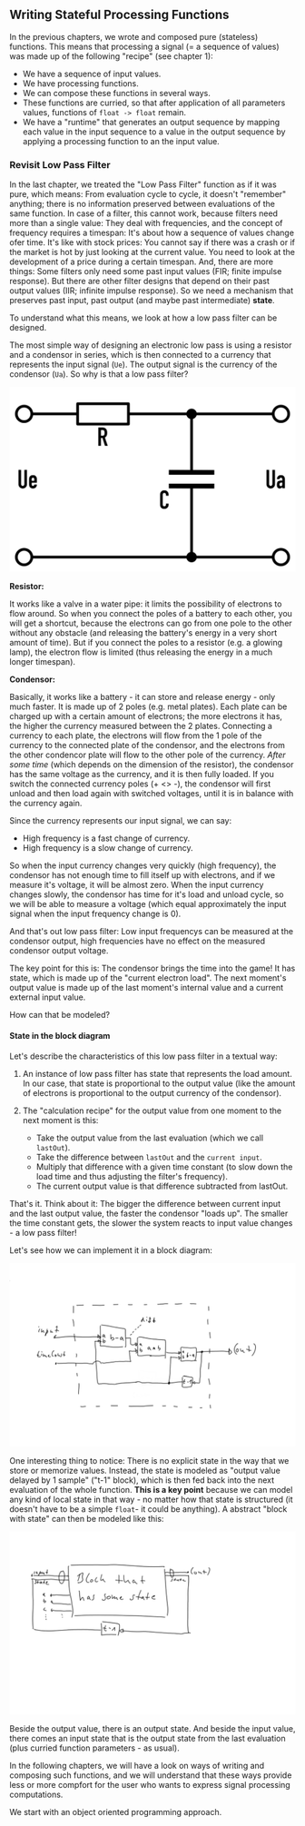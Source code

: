 
## Writing Stateful Processing Functions

In the previous chapters, we wrote and composed pure (stateless) functions. This means that processing a signal (= a sequence of values) was made up of the following "recipe" (see chapter 1):

* We have a sequence of input values.
* We have processing functions.
* We can compose these functions in several ways.
* These functions are curried, so that after application of all parameters values, functions of ```float -> float``` remain.
* We have a "runtime" that generates an output sequence by mapping each value in the input sequence to a value in the output sequence by applying a processing function to an the input value.

### Revisit Low Pass Filter

In the last chapter, we treated the "Low Pass Filter" function as if it was pure, which means: From evaluation cycle to cycle, it doesn't "remember" anything; there is no information preserved between evaluations of the same function. In case of a filter, this cannot work, because filters need more than a single value: They deal with frequencies, and the concept of frequency requires a timespan: It's about how a sequence of values change ofer time. It's like with stock prices: You cannot say if there was a crash or if the market is hot by just looking at the current value. You need to look at the development of a price during a certain timespan. And, there are more things: Some filters only need some past input values (FIR; finite impulse response). But there are other filter designs that depend on their past output values (IIR; infinite impulse response). So we need a mechanism that preserves past input, past output (and maybe past intermediate) **state**.

<excurs data-name="Very Brief theory of a low pass filter">

To understand what this means, we look at how a low pass filter can be designed.

The most simple way of designing an electronic low pass is using a resistor and a condensor in series, which is then connected to a currency that represents the input signal (`Ue`). The output signal is the currency of the condensor (`Ua`). So why is that a low pass filter?

![Resistor Condenser](./rc_glied.png)

**Resistor:**

It works like a valve in a water pipe: it limits the possibility of electrons to flow around. So when you connect the poles of a battery to each other, you will get a shortcut, because the electrons can go from one pole to the other without any obstacle (and releasing the battery's energy in a very short amount of time). But if you connect the poles to a resistor (e.g. a glowing lamp), the electron flow is limited (thus releasing the energy in a much longer timespan).

**Condensor:**

Basically, it works like a battery - it can store and release energy - only much faster. It is made up of 2 poles (e.g. metal plates). Each plate can be charged up with a certain amount of electrons; the more electrons it has, the higher the currency measured between the 2 plates. Connecting a currency to each plate, the electrons will flow from the 1 pole of the currency to the connected plate of the condensor, and the electrons from the other condencor plate will flow to the other pole of the currency. _After some time_ (which depends on the dimension of the resistor), the condensor has the same voltage as the currency, and it is then fully loaded. If you switch the connected currency poles (+ <> -), the condensor will first unload and then load again with switched voltages, until it is in balance with the currency again.

Since the currency represents our input signal, we can say:

* High frequency is a fast change of currency.
* High frequency is a slow change of currency.

So when the input currency changes very quickly (high frequency), the condensor has not enough time to fill itself up with electrons, and if we measure it's voltage, it will be almost zero. When the input currency changes slowly, the condensor has time for it's load and unload cycle, so we will be able to measure a voltage (which equal approximately the input signal when the input frequency change is 0).

And that's out low pass filter: Low input frequencys can be measured at the condensor output, high frequencies have no effect on the measured condensor output voltage.

The key point for this is: The condensor brings the time into the game! It has state, which is made up of the "current electron load". The next moment's output value is made up of the last moment's internal value and a current external input value.  

</excurs>

How can that be modeled?

#### State in the block diagram

Let's describe the characteristics of this low pass filter in a textual way:

1. An instance of low pass filter has state that represents the load amount. In our case, that state is proportional to the output value (like the amount of electrons is proportional to the output currency of the condensor).

2. The "calculation recipe" for the output value from one moment to the next moment is this:
    * Take the output value from the last evaluation (which we call `lastOut`).
    * Take the difference between `lastOut` and the `current input`.
    * Multiply that difference with a given time constant (to slow down the load time and thus adjusting the filter's frequency).
    * The current output value is that difference subtracted from lastOut.

That's it. Think about it: The bigger the difference between current input and the last output value, the faster the condensor "loads up". The smaller the time constant gets, the slower the system reacts to input value changes - a low pass filter!

Let's see how we can implement it in a block diagram:

![Low pass filter](./lpf_inside.png)

One interesting thing to notice: There is no explicit state in the way that we store or memorize values. Instead, the state is modeled as "output value delayed by 1 sample" ("t-1" block), which is then fed back into the next evaluation of the whole function. **This is a key point** because we can model any kind of local state in that way - no matter how that state is structured (it doesn't have to be a simple `float`- it could be anything). A abstract "block with state" can then be modeled like this:

![Block with state and parameters](./block_with_state_and_params.png)

Beside the output value, there is an output state. And beside the input value, there comes an input state that is the output state from the last evaluation (plus curried function parameters - as usual).

In the following chapters, we will have a look on ways of writing and composing such functions, and we will understand that these ways provide less or more compfort for the user who wants to express signal processing computations.

We start with an object oriented programming approach.
